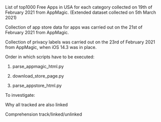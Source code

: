 List of top1000 Free Apps in USA for each category collected on 19th of February 2021 from AppMagic. (Extended dataset collected on 5th March 2021)

Collection of app store data for apps was carried out on the 21st of February 2021 from AppMagic.

Collection of privacy labels was carried out on the 23rd of February 2021 from AppMagic, when iOS 14.3 was in place.


Order in which scripts have to be executed:

1) parse_appmagic_html.py

2) download_store_page.py

3) parse_appstore_html.py


To investigate:

Why all tracked are also linked

Comprehension track/linked/unlinked